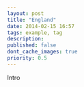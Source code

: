 ```yaml
---
layout: post
title: "England"
date: 2014-02-15 16:57
tags: example, tag
description: 
published: false
dont_cache_images: true
priority: 0.5
---
```

Intro
<!-- more -->
